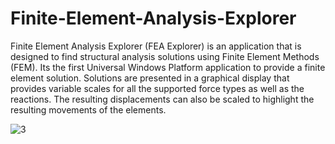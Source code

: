 # Finite-Element-Analysis-Explorer

Finite Element Analysis Explorer (FEA Explorer) is an application that is designed to find structural analysis solutions using Finite Element Methods (FEM). 
Its the first Universal Windows Platform application to provide a finite element solution. 
Solutions are presented in a graphical display that provides variable scales for all the supported force types as well as the reactions. 
The resulting displacements can also be scaled to highlight the resulting movements of the elements.

![3](https://user-images.githubusercontent.com/28429345/111984797-939eb700-8b57-11eb-8c0e-a9f77d60b446.png)
